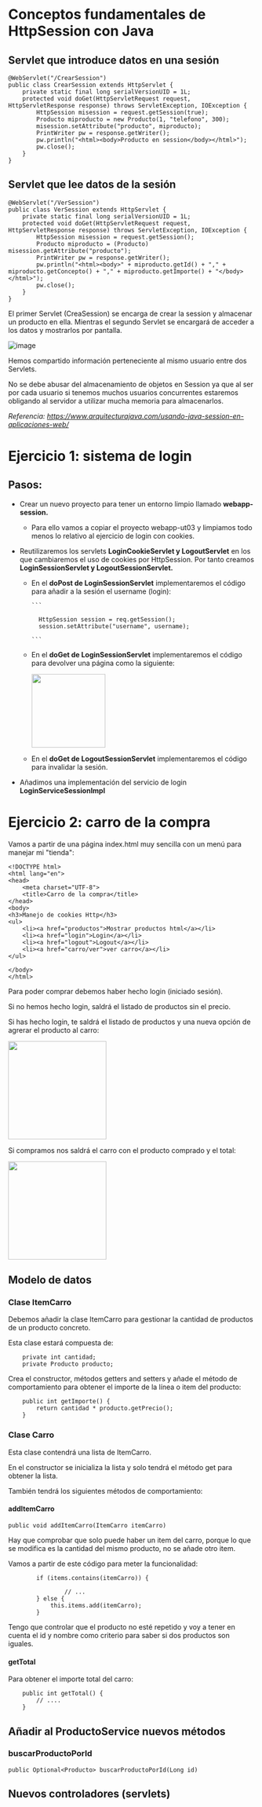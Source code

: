 # Conceptos fundamentales de HttpSession con Java

## Servlet que introduce datos en una sesión

```
@WebServlet("/CrearSession")
public class CrearSession extends HttpServlet {
    private static final long serialVersionUID = 1L;
    protected void doGet(HttpServletRequest request, HttpServletResponse response) throws ServletException, IOException {
        HttpSession misession = request.getSession(true);
        Producto miproducto = new Producto(1, "telefono", 300);
        misession.setAttribute("producto", miproducto);
        PrintWriter pw = response.getWriter();
        pw.println("<html><body>Producto en session</body></html>");
        pw.close();
    }
}
```

## Servlet que lee datos de la sesión

```
@WebServlet("/VerSession")
public class VerSession extends HttpServlet {
    private static final long serialVersionUID = 1L;
    protected void doGet(HttpServletRequest request, HttpServletResponse response) throws ServletException, IOException {
        HttpSession misession = request.getSession();
        Producto miproducto = (Producto) misession.getAttribute("producto");
        PrintWriter pw = response.getWriter();
        pw.println("<html><body>" + miproducto.getId() + "," + miproducto.getConcepto() + "," + miproducto.getImporte() + "</body></html>");
        pw.close();
    }
}
```

El primer Servlet (CreaSession) se encarga de crear la session y almacenar un producto en ella. Mientras el segundo Servlet se encargará de acceder a los datos y mostrarlos por pantalla.

![image](https://github.com/user-attachments/assets/55a467ea-c5b8-4d09-a5e7-099728c10beb)

Hemos compartido información perteneciente al mismo usuario entre dos Servlets. 

No se debe abusar del almacenamiento de objetos en Session ya que al ser por cada usuario si tenemos muchos usuarios concurrentes estaremos obligando al servidor a utilizar mucha memoria para almacenarlos.

<i> Referencia: https://www.arquitecturajava.com/usando-java-session-en-aplicaciones-web/ </i>

# Ejercicio 1: sistema de login

## Pasos:
- Crear un nuevo proyecto para tener un entorno limpio llamado **webapp-session.**
    - Para ello vamos a copiar el proyecto webapp-ut03 y limpiamos todo menos lo relativo al ejercicio de login con cookies.
- Reutilizaremos los servlets **LoginCookieServlet y LogoutServlet** en los que cambiaremos el uso de cookies por HttpSession. Por tanto creamos **LoginSessionServlet y LogoutSessionServlet.**
    - En el **doPost de LoginSessionServlet** implementaremos el código para añadir a la sesión el username (login):
      
          ```
      
            HttpSession session = req.getSession();
            session.setAttribute("username", username);
      
          ```
      
    - En el **doGet de LoginSessionServlet** implementaremos el código para devolver una página como la siguiente:

      <img src="https://github.com/user-attachments/assets/0c613f20-9036-4b0b-898a-82df3203a3e1" height="150px"/>

    - En el **doGet de LogoutSessionServlet** implementaremos el código para invalidar la sesión.

- Añadimos una implementación del servicio de login **LoginServiceSessionImpl**




# Ejercicio 2: carro de la compra

Vamos a partir de una página index.html muy sencilla con un menú para manejar mi "tienda":

```
<!DOCTYPE html>
<html lang="en">
<head>
    <meta charset="UTF-8">
    <title>Carro de la compra</title>
</head>
<body>
<h3>Manejo de cookies Http</h3>
<ul>
    <li><a href="productos">Mostrar productos html</a></li>
    <li><a href="login">Login</a></li>
    <li><a href="logout">Logout</a></li>
    <li><a href="carro/ver">ver carro</a></li>
</ul>

</body>
</html>
```

Para poder comprar debemos haber hecho login (iniciado sesión). 

Si no hemos hecho login, saldrá el listado de productos sin el precio.

Si has hecho login, te saldrá el listado de productos y una nueva opción de agrerar el producto al carro:

<img src="https://github.com/user-attachments/assets/a264de82-0341-4461-a207-ba8314c6212d" height="200px"/>

Si compramos nos saldrá el carro con el producto comprado y el total:

<img src="https://github.com/user-attachments/assets/848d9984-2b7b-40f9-972c-61a29a9c2048" height="200px"/>


## Modelo de datos

### Clase ItemCarro
Debemos añadir la clase ItemCarro para gestionar la cantidad de productos de un producto concreto.

Esta clase estará compuesta de:

```
    private int cantidad;
    private Producto producto;
```

Crea el constructor, métodos getters and setters y añade el método de comportamiento para obtener el importe de la línea o item del producto:

```
    public int getImporte() {
        return cantidad * producto.getPrecio();
    }
```

### Clase Carro

Esta clase contendrá una lista de ItemCarro.

En el constructor se inicializa la lista y solo tendrá el método get para obtener la lista.

También tendrá los siguientes métodos de comportamiento:

#### addItemCarro

```
public void addItemCarro(ItemCarro itemCarro)
```

Hay que comprobar que solo puede haber un item del carro, porque lo que se modifica es la cantidad del mismo producto, no se añade otro item.

Vamos a partir de este código para meter la funcionalidad:

```
        if (items.contains(itemCarro)) {

                // ...
        } else {
            this.items.add(itemCarro);
        }
```

Tengo que controlar que el producto no esté repetido y voy a tener en cuenta el id y nombre como criterio para saber si dos productos son iguales.

#### getTotal

Para obtener el importe total del carro:

```
    public int getTotal() {
        // ....
    }
```

## Añadir al ProductoService nuevos métodos

### buscarProductoPorId

```
public Optional<Producto> buscarProductoPorId(Long id)
```

## Nuevos controladores (servlets)

